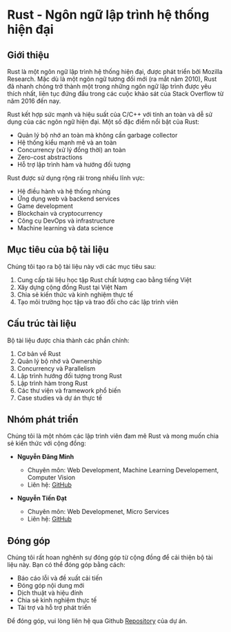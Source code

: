 # Rust - Ngôn ngữ lập trình hệ thống hiện đại

## Giới thiệu
Rust là một ngôn ngữ lập trình hệ thống hiện đại, được phát triển bởi Mozilla Research. Mặc dù là một ngôn ngữ tương đối mới (ra mắt năm 2010), Rust đã nhanh chóng trở thành một trong những ngôn ngữ lập trình được yêu thích nhất, liên tục đứng đầu trong các cuộc khảo sát của Stack Overflow từ năm 2016 đến nay.

Rust kết hợp sức mạnh và hiệu suất của C/C++ với tính an toàn và dễ sử dụng của các ngôn ngữ hiện đại. Một số đặc điểm nổi bật của Rust:
- Quản lý bộ nhớ an toàn mà không cần garbage collector
- Hệ thống kiểu mạnh mẽ và an toàn
- Concurrency (xử lý đồng thời) an toàn
- Zero-cost abstractions
- Hỗ trợ lập trình hàm và hướng đối tượng

Rust được sử dụng rộng rãi trong nhiều lĩnh vực:
- Hệ điều hành và hệ thống nhúng
- Ứng dụng web và backend services
- Game development
- Blockchain và cryptocurrency
- Công cụ DevOps và infrastructure
- Machine learning và data science

## Mục tiêu của bộ tài liệu
Chúng tôi tạo ra bộ tài liệu này với các mục tiêu sau:
1. Cung cấp tài liệu học tập Rust chất lượng cao bằng tiếng Việt
2. Xây dựng cộng đồng Rust tại Việt Nam
3. Chia sẻ kiến thức và kinh nghiệm thực tế
4. Tạo môi trường học tập và trao đổi cho các lập trình viên

## Cấu trúc tài liệu
Bộ tài liệu được chia thành các phần chính:
1. Cơ bản về Rust
2. Quản lý bộ nhớ và Ownership
3. Concurrency và Parallelism
4. Lập trình hướng đối tượng trong Rust
5. Lập trình hàm trong Rust
6. Các thư viện và framework phổ biến
7. Case studies và dự án thực tế

## Nhóm phát triển
Chúng tôi là một nhóm các lập trình viên đam mê Rust và mong muốn chia sẻ kiến thức với cộng đồng:

- **Nguyễn Đăng Minh**
  - Chuyên môn: Web Development, Machine Learning Developement, Computer Vision
  - Liên hệ: [GitHub](https://github.com/dangminh214)

- **Nguyễn Tiến Đạt**
  - Chuyên môn: Web Developmenet, Micro Services
  - Liên hệ: [GitHub](https://github.com/ntdat104)

## Đóng góp
Chúng tôi rất hoan nghênh sự đóng góp từ cộng đồng để cải thiện bộ tài liệu này. Bạn có thể đóng góp bằng cách:
- Báo cáo lỗi và đề xuất cải tiến
- Đóng góp nội dung mới
- Dịch thuật và hiệu đính
- Chia sẻ kinh nghiệm thực tế
- Tài trợ và hỗ trợ phát triển

Để đóng góp, vui lòng liên hệ qua Github [Repository](https://github.com/dangminh214/Rust-Guide-Ebook) của dự án.